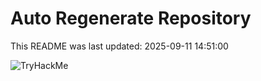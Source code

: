 # Auto Regenerate Repository

This README was last updated: 2025-09-11 14:51:00

 ![TryHackMe](https://tryhackme.com/badge/533634)